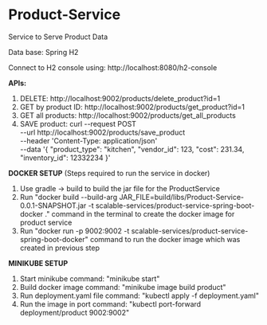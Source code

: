 # Product-Service
Service to Serve Product Data

Data base: Spring H2

Connect to H2 console using:
http://localhost:8080/h2-console

**APIs:**
1. DELETE: http://localhost:9002/products/delete_product?id=1
2. GET by product ID: http://localhost:9002/products/get_product?id=1
3. GET all products: http://localhost:9002/products/get_all_products
4. SAVE product: curl --request POST \
  --url http://localhost:9002/products/save_product \
  --header 'Content-Type: application/json' \
  --data '{
	"product_type": "kitchen",
	"vendor_id": 123,
	"cost": 231.34,
	"inventory_id": 12332234
}'

**DOCKER SETUP**
(Steps required to run the service in docker)
1. Use gradle -> build to build the jar file for the ProductService
2. Run "docker build --build-arg JAR_FILE=build/libs/Product-Service-0.0.1-SNAPSHOT.jar -t scalable-services/product-service-spring-boot-docker ." command in the terminal to create the docker image for product service
3. Run "docker run -p 9002:9002 -t scalable-services/product-service-spring-boot-docker" command to run the docker image which was created in previous step

**MINIKUBE SETUP**
1. Start minikube command: "minikube start"
2. Build docker image command: "minikube image build product"
3. Run deployment.yaml file command: "kubectl apply -f deployment.yaml"
4. Run the image in port command: "kubectl port-forward deployment/product 9002:9002"
